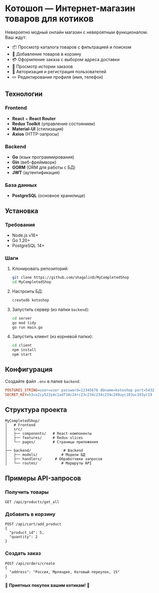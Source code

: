 
# Котошоп — Интернет-магазин товаров для котиков

Невероятно модный онлайн магазин с невероятным функционалом. Ваш ждут:

- 📦 Просмотр каталога товаров с фильтрацией и поиском
- 🛒 Добавление товаров в корзину
- 💳 Оформление заказа с выбором адреса доставки
- 📝 Просмотр истории заказов
- 🔐 Авторизация и регистрация пользователей
- ✏️ Редактирование профиля (имя, телефон)

## Технологии

### Frontend

- **React** + **React Router**
- **Redux Toolkit** (управление состоянием)
- **Material-UI** (стилизация)
- **Axios** (HTTP-запросы)

### Backend

- **Go** (язык программирования)
- **Gin** (веб-фреймворк)
- **GORM** (ORM для работы с БД)
- **JWT** (аутентификация)

### База данных

- **PostgreSQL** (основное хранилище)

## Установка

### Требования

- Node.js v16+
- Go 1.20+
- PostgreSQL 14+

### Шаги

1. Клонировать репозиторий:
   ```bash
   git clone https://github.com/shagalinD/MyCompletedShop
   cd MyCompletedShop
   ```


2. Настроить БД:

   ```bash
   createdb kotoshop
   ```

3. Запустить сервер (из папки `backend`):

   ```bash
   cd server
   go mod tidy
   go run main.go
   ```

4. Запустить клиент (из корневой папки):
   ```bash
   cd client
   npm install
   npm start
   ```

## Конфигурация

Создайте файл `.env` в папке `backend`:

```ini
POSTGRES_STRING=user=user password=12345678 dbname=kotoshop port=5432
SECRET_KEY=h3co2iy523y4c1adf34c24rc23c234c234c234c249uyc103uc193yc19
```

## Структура проекта

```
MyCompletedShop/
│   # Frontend
│   src/
│   ├── components/   # React-компоненты
│   ├── features/     # Redux slices
│   └── pages/        # Страницы приложения
│
├── backend/               # Backend
│   ├── models/           # Модели БД
│   ├── handlers/      # Обработчики запросов
│   └── routes/           # Маршруты API
```

## Примеры API-запросов

### Получить товары

```http
GET /api/products/get_all
```

### Добавить в корзину

```http
POST /api/cart/add_product
{
  "product_id": 5,
  "quantity": 2
}
```

### Создать заказ

```http
POST /api/orders/create
{
  "address": "Россия, Мрляндия, Котовый переулок, 15"
}
```

🐾 **Приятных покупок вашим котикам!** 🐾

```

```

```
